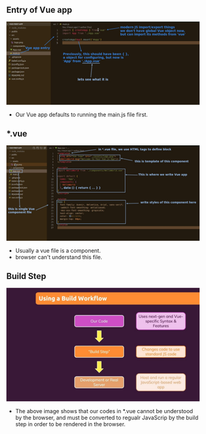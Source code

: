 ## **Entry of Vue app**

![Alt main](pic/01.jpg)

- Our Vue app defaults to running the main.js file first.

## **\*.vue**

![Alt vue](pic/02.jpg)

- Usually a vue file is a component.
- browser can't understand this file.

## **Build Step**

![Alt build step](pic/03.jpg)

- The above image shows that our codes in \*.vue cannot be understood by the browser, and must be converted to regualr JavaScrip by the build step in order to be rendered in the browser.
